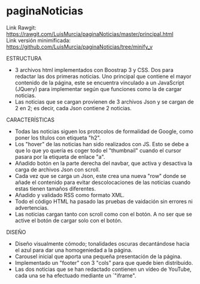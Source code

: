 # paginaNoticias

Link Rawgit: https://rawgit.com/LuisMurcia/paginaNoticias/master/principal.html  
Link versión minimificada: https://github.com/LuisMurcia/paginaNoticias/tree/minify_v

ESTRUCTURA
- 3 archivos html implementados con Boostrap 3 y CSS. Dos para redactar las dos primeras noticias. Uno principal que contiene el mayor contenido de la página, este se encuentra vinculado a un JavaScript (JQuery) para implementar según que funciones como la de cargar noticias.
- Las noticias que se cargan provienen de 3 archivos Json y se cargan de 2 en 2; es decir, cada Json contiene 2 noticias.

CARACTERÍSTICAS
- Todas las noticias siguen los protocolos de formalidad de Google, como poner los títulos con etiqueta "h2".
- Los "hover" de las noticias han sido realizados con JS. Esto se debe a que lo que yo quería es coger todo el "thumbnail" cuando el cursor pasara por la etiqueta de enlace "a".
- Añadido botón en la parte derecha del navbar, que activa y desactiva la carga de archivos Json con scroll.
- Cada vez que se carga un Json, este crea una nueva "row" donde se añade el contenido para evitar descolocaciones de las noticias cuando estas tienen tamaños diferentes.
- Añadido y validado RSS como formato XML.
- Todo el código HTML ha pasado las pruebas de vaidación sin errores ni advertencias.
- Las noticias cargan tanto con scroll como con el botón. A no ser que se active el botón de cargar solo con el botón.

DISEÑO
- Diseño visualmente cómodo; tonalidades oscuras decantándose hacia el azul para dar una homogeniedad a la página.
- Carousel inicial que aporta una pequeña presentación de la página.
- Implementado un "footer" con 3 "cols" para que quede bien distribuido.
- Las dos noticias que se han redactado contienen un vídeo de YouTube, cada una se ha efectuado mediante un ´"iframe".